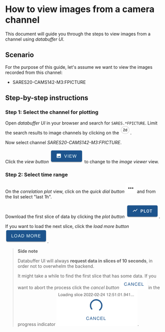 # How to view images from a camera channel

This document will guide you through the steps to view images from a channel using _databuffer UI_.

## Scenario

For the purpose of this guide, let's assume we want to view the images recorded from this channel:

- SARES20-CAMS142-M3:FPICTURE

## Step-by-step instructions

### Step 1: Select the channel for plotting

Open _databuffer UI_ in your browser and search for `SARES.*FPICTURE`. Limit the search results to image channels by clicking on the ![2d tag](../images/pill_2d.png).

Now select channel _SARES20-CAMS142-M3:FPICTURE_.

Click the _view button_ ![view button](../images/button_view.png) to change to the _image viewer_ view.

### Step 2: Select time range

On the _correlation plot_ view, click on the _quick dial button_ ![quick dial button](../images/button_quick_dial.png) and from the list select "last 1h".

Download the first slice of data by clicking the _plot button_ ![plot button](../images/button_plot.png).

If you want to load the next slice, click the _load more button_ ![load more button](../images/button_load_more.png).

> **Side note**
>
> Databuffer UI will always **request data in slices of 10 seconds**, in order not to overwhelm the backend.
>
> It might take a while to find the first slice that has some data. If you want to abort the process click the _cancel button_ ![cancel button](../images/button_cancel.png) in the progress indicator ![loading slice progress indicator](../images/loading_slice.png).
